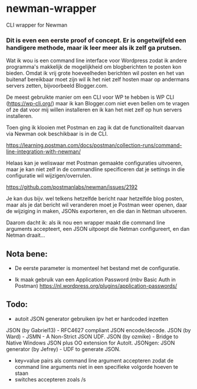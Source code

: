 # newman-wrapper
CLI wrapper for Newman

### Dit is even een eerste proof of concept. Er is ongetwijfeld een handigere methode, maar ik leer meer als ik zelf ga prutsen.

Wat ik wou is een command line interface voor Wordpress zodat ik andere programma's makkelijk de mogelijkheid om blogberichten te posten kon bieden. Omdat ik vrij grote hoeveelheden berichten wil posten en het van buitenaf bereikbaar moet zijn wil ik het niet zelf hosten maar op andermans servers zetten, bijvoorbeeld Blogger.com. 
 
De meest gebruikte manier om een CLI voor WP te hebben is WP CLI (https://wp-cli.org/) maar ik kan Blogger.com niet even bellen om te vragen of ze dat voor mij willen installeren en ik kan het niet zelf op hun servers installeren.

Toen ging ik klooien met Postman en zag ik dat de functionaliteit daarvan via Newman ook beschikbaar is in de CLI.

https://learning.postman.com/docs/postman/collection-runs/command-line-integration-with-newman/

Helaas kan je weliswaar met Postman gemaakte configuraties uitvoeren, maar je kan niet zelf in de commandline specificeren dat je settings in die configuratie wil wijzigen/overrulen. 

https://github.com/postmanlabs/newman/issues/2192

Je kan dus bijv. wel telkens hetzelfde bericht naar hetzelfde blog posten, maar als je dat bericht wil veranderen moet je Postman weer openen, daar de wijziging in maken, JSONs exporteren, en die dan in Netman uitvoeren.

Daarom dacht ik: als ik nou een wrapper maakt die command line arguments accepteert, een JSON uitpoept die Netman configureert, en dan Netman draait...



Nota bene:
----------
* De eerste parameter is momenteel het bestand met de configuratie.

* Ik maak gebruik van een Application Password (mbv Basic Auth in Postman)  https://nl.wordpress.org/plugins/application-passwords/



Todo: 
-----
* autoit JSON generator gebruiken ipv het er hardcoded inzetten

JSON (by Gabriel13) - RFC4627 compliant JSON encode/decode.
JSON (by Ward) - JSMN - A Non-Strict JSON UDF.
JSON (by ozmike) - Bridge to Native Windows JSON plus OO extension for AutoIt.
JSONgen: JSON generator (by Jefrey) - UDF to generate JSON.

* key=value pairs als command line argument accepteren zodat de command line arguments niet in een specifieke volgorde hoeven te staan
* switches accepteren zoals /s 
